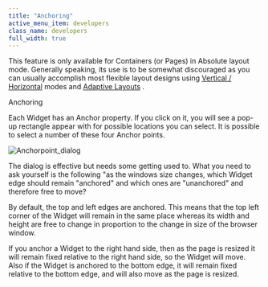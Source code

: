 ```yaml
---
title: "Anchoring"
active_menu_item: developers
class_name: developers
full_width: true
---
```



This feature is only available for Containers (or Pages) in Absolute layout mode. Generally speaking, its use is to be somewhat discouraged as you can usually accomplish most flexible layout designs using [Vertical / Horizontal](../responsive-/-adaptive-/-fluid-design/absolute-and-relative-layout) modes and [Adaptive Layouts](../responsive-/-adaptive-/-fluid-design/adaptive-layout-rules) .

Anchoring

Each Widget has an Anchor property. If you click on it, you will see a pop-up rectangle appear with for possible locations you can select. It is possible to select a number of these four Anchor points.

![Anchorpoint\_dialog](/img/docs/anchorpoint_dialog.zoom49.png)

The dialog is effective but needs some getting used to. What you need to ask yourself is the following "as the windows size changes, which Widget edge should remain "anchored" and which ones are "unanchored" and therefore free to move?

By default, the top and left edges are anchored. This means that the top left corner of the Widget will remain in the same place whereas its width and height are free to change in proportion to the change in size of the browser window.

If you anchor a Widget to the right hand side, then as the page is resized it will remain fixed relative to the right hand side, so the Widget will move. Also if the Widget is anchored to the bottom edge, it will remain fixed relative to the bottom edge, and will also move as the page is resized.

